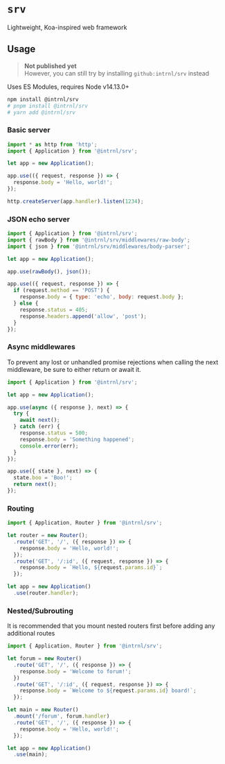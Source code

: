 # `srv`

Lightweight, Koa-inspired web framework

## Usage

> **Not published yet**  
> However, you can still try by installing `github:intrnl/srv` instead

Uses ES Modules, requires Node v14.13.0+

```sh
npm install @intrnl/srv
# pnpm install @intrnl/srv
# yarn add @intrnl/srv
```

### Basic server

```js
import * as http from 'http';
import { Application } from '@intrnl/srv';

let app = new Application();

app.use(({ request, response }) => {
  response.body = 'Hello, world!';
});

http.createServer(app.handler).listen(1234);
```

### JSON echo server

```js
import { Application } from '@intrnl/srv';
import { rawBody } from '@intrnl/srv/middlewares/raw-body';
import { json } from '@intrnl/srv/middlewares/body-parser';

let app = new Application();

app.use(rawBody(), json());

app.use(({ request, response }) => {
  if (request.method == 'POST') {
    response.body = { type: 'echo', body: request.body };
  } else {
    response.status = 405;
    response.headers.append('allow', 'post');
  }
});
```

### Async middlewares

To prevent any lost or unhandled promise rejections when calling the next
middleware, be sure to either return or await it.

```js
import { Application } from '@intrnl/srv';

let app = new Application();

app.use(async ({ response }, next) => {
  try {
    await next();
  } catch (err) {
    response.status = 500;
    response.body = 'Something happened';
    console.error(err);
  }
});

app.use({ state }, next) => {
  state.boo = 'Boo!';
  return next();
});
```

### Routing

```js
import { Application, Router } from '@intrnl/srv';

let router = new Router();
  .route('GET', '/', ({ response }) => {
    response.body = 'Hello, world!';
  });
  .route('GET', '/:id', ({ request, response }) => {
    response.body = `Hello, ${request.params.id}`;
  });

let app = new Application()
  .use(router.handler);
```

### Nested/Subrouting

It is recommended that you mount nested routers first before adding any
additional routes

```js
import { Application, Router } from '@intrnl/srv';

let forum = new Router()
  .route('GET', '/', ({ response }) => {
    response.body = 'Welcome to forum!';
  })
  .route('GET', '/:id', ({ request, response }) => {
    response.body = `Welcome to ${request.params.id} board!`;
  });

let main = new Router()
  .mount('/forum', forum.handler)
  .route('GET', '/', ({ response }) => {
    response.body = 'Hello, world!';
  });

let app = new Application()
  .use(main);
```
